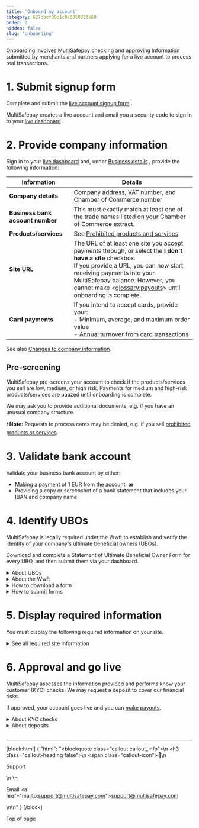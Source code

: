 ```yaml
---
title: 'Onboard my account'
category: 627bbcf80c1c9c0050320b60
order: 2
hidden: false
slug: 'onboarding'
---
```


Onboarding involves MultiSafepay checking and approving information submitted by merchants and partners applying for a live account to process real transactions.  

# 1. Submit signup form

Complete and submit the <a href="https://merchant.multisafepay.com/signup" target="_blank">live account signup form</a> <i class="fa fa-external-link" style="font-size:12px;color:#8b929e"></i>.

MultiSafepay creates a live account and email you a security code to sign in to your <a href="https://merchant.multisafepay.com/" target="_blank">live dashboard</a> <i class="fa fa-external-link" style="font-size:12px;color:#8b929e"></i>.

# 2. Provide company information

Sign in to your <a href="https://merchant.multisafepay.com/" target="_blank">live dashboard</a> <i class="fa fa-external-link" style="font-size:12px;color:#8b929e"></i> and, under <a href="https://merchant.multisafepay.com/onboarding" target="_blank">Business details</a> <i class="fa fa-external-link" style="font-size:12px;color:#8b929e"></i>, provide the following information:

| Information | Details |
|---|---|
| **Company details** | Company address, VAT number, and Chamber of Commerce number |
| **Business bank account number** | This must exactly match at least one of the trade names listed on your Chamber of Commerce extract. |
| **Products/services** | See [Prohibited products and services](/docs/prohibited-products-services/). | 
| **Site URL** | The URL of at least one site you accept payments through, or select the **I don't have a site** checkbox. <br> If you provide a URL, you can now start receiving payments into your MultiSafepay balance. However, you cannot make <<glossary:payouts>> until onboarding is complete. |
| **Card payments** | If you intend to accept  cards, provide your: <br> - Minimum, average, and maximum order value <br> - Annual turnover from card transactions |

See also [Changes to company information](/docs/company-information/).

## Pre-screening

MultiSafepay pre-screens your account to check if the products/services you sell are low, medium, or high risk. Payments for medium and high-risk products/services are pauzed until onboarding is complete. 

We may ask you to provide additional documents, e.g. if you have an unusual company structure.

❗️ **Note:** Requests to process cards may be denied, e.g. if you sell [prohibited products or services](/docs/prohibited-products-services/).

# 3. Validate bank account

Validate your business bank account by either:
- Making a payment of 1 EUR from the account, **or** 
- Providing a copy or screenshot of a bank statement that includes your IBAN and company name

# 4. Identify UBOs

MultiSafepay is legally required under the Wwft to establish and verify the identity of your company's ultimate beneficial owners (UBOs).

Download and complete a Statement of Ultimate Beneficial Owner Form for every UBO, and then submit them via your dashboard.

<details id="about-ubos">
<summary>About UBOs</summary>
<br>

A UBO is a natural person who directly or indirectly holds an equity interest in or exercises control of the enterprise. Most commonly, an individual holds an equity interest of 25% or more of the shares or capital of the enterprise, or exercises:

- 25% or more of the voting rights, **or**
- De facto control over the affairs of the enterprise, **or**
- Other special rights of 25% or more over the capital of the enterprise and specific control over, for example, rights granted in the pages of incorporation.

**Multiple UBOs**  
If the enterprise consists of a number of (intermediate) holding companies, then the UBO(s) are all the individuals who, through various companies, have 25% or more control of the underlying enterprise.

**No UBOs**  
Enterprises are not required to have a UBO. For example, if an enterprise has five owners with an equal distribution of capital and control, none of them owns 25% or more of the enterprise.

**Example**  
The limited company Good Ltd has a sole shareholder: Better Ltd. The shares of Better Ltd are held equally by two other limited companies:

- Anders Ltd. which has two equal shareholders: Mr A. Jansen and Ms B. Jansen-de Jong
- Best Ltd. which has one sole shareholder: Ms D. Best

The three ultimate beneficial owners are therefore Mr A. Jansen, Ms B. Jansen-de Jong, Ms D. Best.

</details>

<details id="about-the-wwft">
<summary>About the Wwft</summary>
<br>

The Wet ter voorkoming van witwassen en financieren van terrorisme (WWFT), or Money Laundering and Terrorist Financing Prevention Act, prevents companies and individuals from laundering money or financing terrorist activity. 

It was based on the Disclosure of Unusual Transactions or Financial Services Act, but goes one step further. It focuses on both individuals involved in suspect transactions and the risk of such transactions.

</details>

<details id="how-to-download-a-form">
<summary>How to download a form</summary>
<br>

- <a href="https://github.com/MultiSafepay/docs/raw/master/static/forms/UBOform_NL_V2.0.pdf" target="_blank">Dutch UBO form</a> <i class="fa fa-external-link" style="font-size:12px;color:#8b929e"></i>
- <a href="https://github.com/MultiSafepay/docs/raw/master/static/forms/UBOform_EN_V2.0.pdf" target="_blank">English UBO form</a> <i class="fa fa-external-link" style="font-size:12px;color:#8b929e"></i>
- <a href="https://github.com/MultiSafepay/docs/raw/master/static/forms/UBOform_FR.pdf" target="_blank">French UBO form</a> <i class="fa fa-external-link" style="font-size:12px;color:#8b929e"></i>
- <a href="https://github.com/MultiSafepay/docs/raw/master/static/forms/UBOform_DE.pdf" target="_blank">German UBO form</a> <i class="fa fa-external-link" style="font-size:12px;color:#8b929e"></i> 
- <a href="https://github.com/MultiSafepay/docs/raw/master/static/forms/UBOform_IT_V2.0.pdf" target="_blank">Italian UBO form</a> <i class="fa fa-external-link" style="font-size:12px;color:#8b929e"></i>
- <a href="https://github.com/MultiSafepay/docs/raw/master/static/forms/UBOform_ES.pdf" target="_blank">Spanish UBO form</a> <i class="fa fa-external-link" style="font-size:12px;color:#8b929e"></i>
</details>

<details id="how-to-submit-forms">
<summary>How to submit forms</summary>
<br>

1. Sign in to your <a href="https://merchant.multisafepay.com" target="_blank">MultiSafepay dashboard</a> <i class="fa fa-external-link" style="font-size:12px;color:#8b929e"></i>.
2. Go to **Settings** > **Files**.
3. Under **Upload a new file**, click **Choose file**.
4. Select the UBO form, and then click **Open**.
5. Upload color copies of the identity documents of all UBOs.

</details>

# 5. Display required information

You must display the following required information on your site. 

<details id="required-site-information">
<summary>See all required site information</summary>
<br>

Display your company's: 
- Full legal name
- Registered business address
- Phone number
- Email address, or a contact form
- Chamber of Commerce number
- VAT number
- General terms and conditions, including the right to withdrawal (14 days)
- Privacy policy

</details>

# 6. Approval and go live
MultiSafepay assesses the information provided and performs know your customer (KYC) checks. We may request a deposit to cover our financial risks.

If approved, your account goes live and you can [make payouts](/docs/payouts/).

<details id="about-kyc-checks">
<summary>About KYC checks</summary>
<br>

As a payment service provider and <<glossary:acquirer>>, MultiSafepay is legally required to perform KYC checks on the:

- Account holder
- Business bank account
- Merchant
- Site

To help you start accepting payments as quickly as possible, we divide our checks into two phases:

- **Identification:** As soon as we have established the identity of the account holder, you can start accepting payments.
- **Verification:** As soon as we have verified the identity of the account holder, you can start making payouts to your business bank account.

</details>

<details id="about-deposits">
<summary>About deposits</summary>
<br>

We may ask for a deposit in case:

- A merchant goes bankrupt and we can't collect funds for chargebacks from their account.
- A merchant uses payment methods that let you withdraw funds from your account balance when there are no funds available, e.g. direct debit or credit card payments. 

Deposits are based on various factors:

- Card volume
- Delivery timelines
- Financials
- Performance and experience

If financials are requested, we request your most recent balance sheet, and profit and loss statement.

</details>

<br>

---

[block:html]
{
  "html": "<blockquote class=\"callout callout_info\">\n    <h3 class=\"callout-heading false\">\n        <span class=\"callout-icon\">💬</span>\n        <p>Support</p>\n    </h3>\n    <p>Email <a href=\"mailto:support@multisafepay.com\">support@multisafepay.com</a></p>\n</blockquote>\n"
}
[/block]

[Top of page](#)